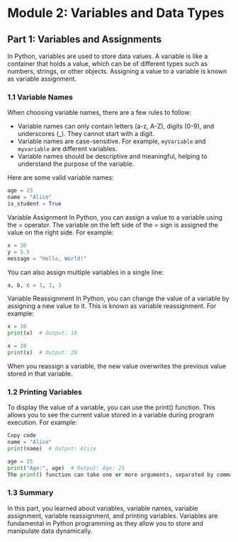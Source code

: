 # Module 2: Variables and Data Types

## Part 1: Variables and Assignments

In Python, variables are used to store data values. A variable is like a container that holds a value, which can be of different types such as numbers, strings, or other objects. Assigning a value to a variable is known as variable assignment.

### 1.1 Variable Names

When choosing variable names, there are a few rules to follow:

- Variable names can only contain letters (a-z, A-Z), digits (0-9), and underscores (_). They cannot start with a digit.
- Variable names are case-sensitive. For example, `myVariable` and `myvariable` are different variables.
- Variable names should be descriptive and meaningful, helping to understand the purpose of the variable.

Here are some valid variable names:

```python
age = 25
name = "Alice"
is_student = True
```

Variable Assignment
In Python, you can assign a value to a variable using the = operator. The variable on the left side of the = sign is assigned the value on the right side. For example:

```python
x = 10
y = 5.5
message = "Hello, World!"
```

You can also assign multiple variables in a single line:
```python
a, b, c = 1, 2, 3
```

Variable Reassignment
In Python, you can change the value of a variable by assigning a new value to it. This is known as variable reassignment. For example:

```python
x = 10
print(x)  # Output: 10

x = 20
print(x)  # Output: 20
```

When you reassign a variable, the new value overwrites the previous value stored in that variable.

### 1.2 Printing Variables
To display the value of a variable, you can use the print() function. This allows you to see the current value stored in a variable during program execution. For example:

```python
Copy code
name = "Alice"
print(name)  # Output: Alice

age = 25
print("Age:", age)  # Output: Age: 25
The print() function can take one or more arguments, separated by commas. It converts each argument to a string and displays it on the console.
```

### 1.3 Summary

In this part, you learned about variables, variable names, variable assignment, variable reassignment, and printing variables. Variables are fundamental in Python programming as they allow you to store and manipulate data dynamically.